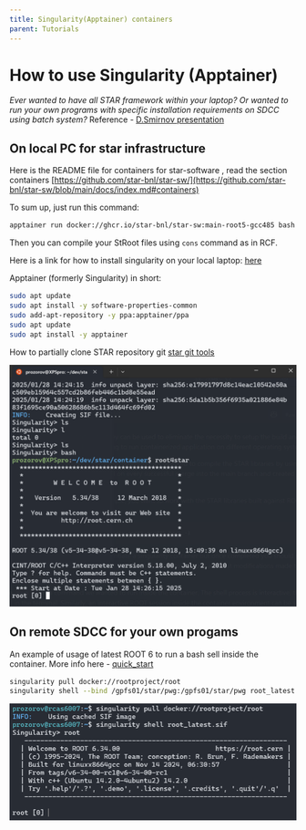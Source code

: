 ```yaml
---
title: Singularity(Apptainer) containers
parent: Tutorials
---
```


# How to use Singularity (Apptainer)

*Ever wanted to have all STAR framework within your laptop?
Or wanted to run your own programs with specific installation requirements on SDCC using batch system?*
Reference - [D.Smirnov presentation](https://drupal.star.bnl.gov/STAR/system/files/smirnov_star_collaboration_meeging_2022.pdf)
## On **local** PC for star infrastructure

Here is the README file for containers for star-software , read the section containers
[https://github.com/star-bnl/star-sw/](https://github.com/star-bnl/star-sw/blob/main/docs/index.md#containers)

To sum up, just run this command:

``` bash
apptainer run docker://ghcr.io/star-bnl/star-sw:main-root5-gcc485 bash -l
```

Then you can compile your  StRoot files using `cons` command as in RCF.

Here is a link for how to install singularity on your local laptop:
[here](https://apptainer.org/docs/admin/main/installation.html)

Apptainer (formerly Singularity) in short:

``` bash
sudo apt update
sudo apt install -y software-properties-common
sudo add-apt-repository -y ppa:apptainer/ppa
sudo apt update
sudo apt install -y apptainer
```

How to partially clone STAR repository git
[star git tools](https://github.com/star-bnl/star-git-tools)

![alt text](/img/container.png)

## On remote **SDCC** for your own progams

An example of usage of latest ROOT 6 to run a bash sell inside the container.
More info here - [quick_start](https://apptainer.org/docs/user/main/quick_start.html)

```bash
singularity pull docker://rootproject/root
singularity shell --bind /gpfs01/star/pwg:/gpfs01/star/pwg root_latest.sif 
```

![alt text](/img/singularity_sdcc.png)
